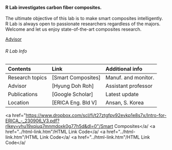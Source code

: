 **R Lab investigates carbon fiber composites.** <br><br>
The ultimate objective of this lab is to make smart composites intelligently. <br>
R Lab is always open to passionate researchers regardless of the majors. <br>
Welcome and let us enjoy state-of-the-art composites research. <br>


[Advisor](./another-page.html) 


###### R Lab Info

| Contents         | Link               | Additional info     |
|:-----------------|:-------------------|:--------------------|
| Research topics  | [Smart Composites] | Manuf. and monitor. |
| Advisor          | [Hyung Doh Roh]    | Assistant professor |
| Publications     | [Google Scholar]   | Latest update       |
| Location         | [ERICA Eng. Bld V] | Ansan, S. Korea     |

<a href="https://www.dropbox.com/scl/fi/t27ztgfpv92evkp1e8s7x/Intro-for-ERICA_-_230906_V3.pdf?rlkey=vhu19xqiuq7mnmdoxk0g77h5d&dl=0"/Smart Composites</a/
<a href="../html-link.htm"/HTML Link Code</a/
<a href="../html-link.htm"/HTML Link Code</a/
<a href="../html-link.htm"/HTML Link Code</a/
